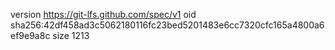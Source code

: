 version https://git-lfs.github.com/spec/v1
oid sha256:42df458ad3c5062180116fc23bed5201483e6cc7320cfc165a4800a6ef9e9a8c
size 1213
